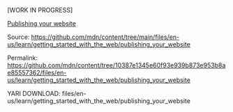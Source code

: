 [WORK IN PROGRESS]

[Publishing your website](https://developer.mozilla.org/en-US/docs/Learn/Getting_started_with_the_web/Publishing_your_website)

Source: https://github.com/mdn/content/tree/main/files/en-us/learn/getting_started_with_the_web/publishing_your_website

Permalink: https://github.com/mdn/content/tree/10387e1345e60f93e939b873e953b8ae85557362/files/en-us/learn/getting_started_with_the_web/publishing_your_website

YARI DOWNLOAD: files/en-us/learn/getting_started_with_the_web/publishing_your_website

